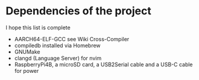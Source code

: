 # Dependencies of the project
I hope this list is complete
 - AARCH64-ELF-GCC see Wiki Cross-Compiler
 - compiledb installed via Homebrew
 - GNUMake
 - clangd (Language Server) for nvim
 - RaspberryPi4B, a microSD card, a USB2Serial cable and a USB-C cable for power
